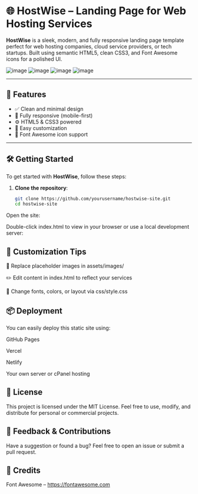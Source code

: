 # 🌐 HostWise – Landing Page for Web Hosting Services

**HostWise** is a sleek, modern, and fully responsive landing page template perfect for web hosting companies, cloud service providers, or tech startups. Built using semantic HTML5, clean CSS3, and Font Awesome icons for a polished UI.

![image](https://github.com/user-attachments/assets/60cc51d3-1016-4c85-8cc6-9b41a0bbb8e1)
![image](https://github.com/user-attachments/assets/3d5842ce-c668-4bd3-95fd-6e6cd83ba131)
![image](https://github.com/user-attachments/assets/4a6bae1b-2d7c-4cc8-a529-652a881656fe)
![image](https://github.com/user-attachments/assets/129d1f31-e5bc-4341-83fd-f5f028fd4982)


---

## 🚀 Features

- ✅ Clean and minimal design  
- 📱 Fully responsive (mobile-first)  
- ⚙️ HTML5 & CSS3 powered  
- 🎨 Easy customization  
- 🌟 Font Awesome icon support  

---

## 🛠️ Getting Started

To get started with **HostWise**, follow these steps:

1. **Clone the repository**:
   ```bash
   git clone https://github.com/yourusername/hostwise-site.git
   cd hostwise-site
Open the site:

Double-click index.html to view in your browser
or use a local development server:


## 🎨 Customization Tips
🔁 Replace placeholder images in assets/images/

✏️ Edit content in index.html to reflect your services

🎨 Change fonts, colors, or layout via css/style.css

## 📦 Deployment
You can easily deploy this static site using:

GitHub Pages

Vercel

Netlify

Your own server or cPanel hosting

## 📄 License
This project is licensed under the MIT License.
Feel free to use, modify, and distribute for personal or commercial projects.

## 💬 Feedback & Contributions
Have a suggestion or found a bug?
Feel free to open an issue or submit a pull request.

## 🙌 Credits
Font Awesome – https://fontawesome.com


